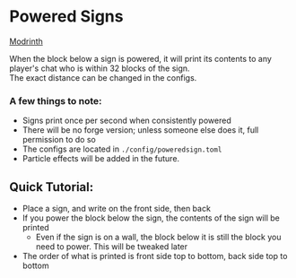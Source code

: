 # Powered Signs

[Modrinth](https://modrinth.com/mod/powered-signs)

When the block below a sign is powered, it will print its contents to any player's chat who is within 32 blocks of the sign.\
The exact distance can be changed in the configs.
### A few things to note:
- Signs print once per second when consistently powered
- There will be no forge version; unless someone else does it, full permission to do so
- The configs are located in `./config/poweredsign.toml`
- Particle effects will be added in the future.

## Quick Tutorial:

- Place a sign, and write on the front side, then back
- If you power the block below the sign, the contents of the sign will be printed
  - Even if the sign is on a wall, the block below it is still the block you need to power. This will be tweaked later
- The order of what is printed is front side top to bottom, back side top to bottom
